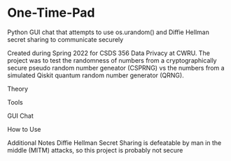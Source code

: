# One-Time-Pad
Python GUI chat that attempts to use os.urandom() and Diffie Hellman secret sharing to communicate securely

Created during Spring 2022 for CSDS 356 Data Privacy at CWRU.  The project was to test the randomness of numbers from a cryptographically secure pseudo random number geneator (CSPRNG) vs the numbers from a simulated Qiskit quantum random number generator (QRNG).

Theory

Tools

GUI Chat

How to Use

Additional Notes
Diffie Hellman Secret Sharing is defeatable by man in the middle (MITM) attacks, so this project is probably not secure
